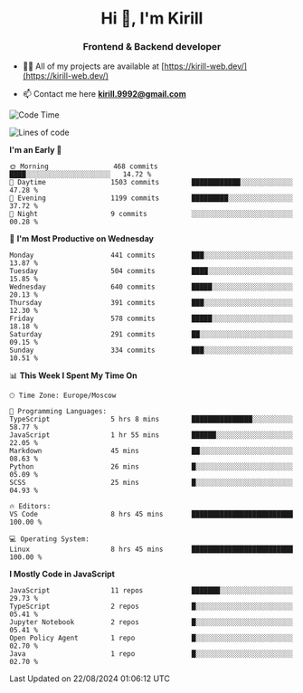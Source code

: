 <h1 align="center">Hi 👋, I'm Kirill</h1>
<h3 align="center">Frontend & Backend developer</h3>

- 👨‍💻 All of my projects are available at [https://kirill-web.dev/](https://kirill-web.dev/)

- 📫 Contact me here **kirill.9992@gmail.com**











<!--START_SECTION:waka-->
![Code Time](http://img.shields.io/badge/Code%20Time-1%2C940%20hrs%2052%20mins-blue)

![Lines of code](https://img.shields.io/badge/From%20Hello%20World%20I%27ve%20Written-3.9%20million%20lines%20of%20code-blue)

**I'm an Early 🐤** 

```text
🌞 Morning                468 commits         ████░░░░░░░░░░░░░░░░░░░░░   14.72 % 
🌆 Daytime                1503 commits        ████████████░░░░░░░░░░░░░   47.28 % 
🌃 Evening                1199 commits        █████████░░░░░░░░░░░░░░░░   37.72 % 
🌙 Night                  9 commits           ░░░░░░░░░░░░░░░░░░░░░░░░░   00.28 % 
```
📅 **I'm Most Productive on Wednesday** 

```text
Monday                   441 commits         ███░░░░░░░░░░░░░░░░░░░░░░   13.87 % 
Tuesday                  504 commits         ████░░░░░░░░░░░░░░░░░░░░░   15.85 % 
Wednesday                640 commits         █████░░░░░░░░░░░░░░░░░░░░   20.13 % 
Thursday                 391 commits         ███░░░░░░░░░░░░░░░░░░░░░░   12.30 % 
Friday                   578 commits         █████░░░░░░░░░░░░░░░░░░░░   18.18 % 
Saturday                 291 commits         ██░░░░░░░░░░░░░░░░░░░░░░░   09.15 % 
Sunday                   334 commits         ███░░░░░░░░░░░░░░░░░░░░░░   10.51 % 
```


📊 **This Week I Spent My Time On** 

```text
🕑︎ Time Zone: Europe/Moscow

💬 Programming Languages: 
TypeScript               5 hrs 8 mins        ███████████████░░░░░░░░░░   58.77 % 
JavaScript               1 hr 55 mins        ██████░░░░░░░░░░░░░░░░░░░   22.05 % 
Markdown                 45 mins             ██░░░░░░░░░░░░░░░░░░░░░░░   08.63 % 
Python                   26 mins             █░░░░░░░░░░░░░░░░░░░░░░░░   05.09 % 
SCSS                     25 mins             █░░░░░░░░░░░░░░░░░░░░░░░░   04.93 % 

🔥 Editors: 
VS Code                  8 hrs 45 mins       █████████████████████████   100.00 % 

💻 Operating System: 
Linux                    8 hrs 45 mins       █████████████████████████   100.00 % 
```

**I Mostly Code in JavaScript** 

```text
JavaScript               11 repos            ███████░░░░░░░░░░░░░░░░░░   29.73 % 
TypeScript               2 repos             █░░░░░░░░░░░░░░░░░░░░░░░░   05.41 % 
Jupyter Notebook         2 repos             █░░░░░░░░░░░░░░░░░░░░░░░░   05.41 % 
Open Policy Agent        1 repo              █░░░░░░░░░░░░░░░░░░░░░░░░   02.70 % 
Java                     1 repo              █░░░░░░░░░░░░░░░░░░░░░░░░   02.70 % 
```




 Last Updated on 22/08/2024 01:06:12 UTC
<!--END_SECTION:waka-->
